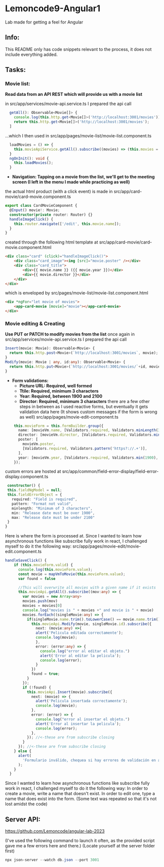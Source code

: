 # Lemoncode9-Angular1
Lab made for getting a feel for Angular

## Info:
This README only has code snippets relevant to the process, it does not include everything added.

## Tasks:
### Movie list:
__Read data from an API REST which will provide us with a movie list__

in src/app/services/movie-api.service.ts I prepared the api call
```ts
  getAll(): Observable<Movie[]> {
    console.log(this.http.get<Movie[]>('http://localhost:3001/movies'))
    return this.http.get<Movie[]>('http://localhost:3001/movies');
  ]
```

...which I then used in src/app/pages/movie-list/movie-list.component.ts
```ts
  loadMovies = () => {
    this.movieApiService.getAll().subscribe((movies) => (this.movies = movies));
  }
  ngOnInit(): void {
    this.loadMovies();
  }
```

- __Navigation: Tapping on a movie from the list, we'll get to the meeting screen (I left in the menu I made while practicing as well)__

the actual html product (with a click event) is made in src/app/card-movie/card-movie.component.ts
```ts
export class CardMovieComponent {
  @Input() movie!: Movie;
  constructor(private router: Router) {}
  handleImageClick() {
    this.router.navigate(['/edit', this.movie.name]);
  }   
}
```
created through the following html template at src/app/card-movie/card-movie.component.html
```html
<div class="card" (click)="handleImageClick()">
    <div class="card_image"><img [src]="movie.poster" /></div>
    <div class="card_title">
        <div>{{ movie.name }} ({{ movie.year }})</div>
        <div>{{ movie.director }}</div>
    </div>
</div>
```
which is enveloped by src/pages/movie-list/movie-list.component.html
```html
<div *ngFor="let movie of movies">
    <app-card-movie [movie]="movie"></app-card-movie>
</div>
```


### Movie editing & Creating
__Use PUT or PATCH to modify movies from the list__
once again in src/app/services/movie-api.service.ts I prepared the api call
```ts
Insert(movie: Movie): Observable<Movie> {
  return this.http.post<Movie>(`http://localhost:3001/movies`, movie);
}
Modify(movie: Movie | any, id:any): Observable<Movie> {
  return this.http.put<Movie>(`http://localhost:3001/movies/`+id, movie); 
}
```

- __Form validations:__
    - __Picture URL: Required, well formed__
    - __Ttile: Required, minimum 3 characters__
    - __Year: Required, between 1900 and 2100__
    - __Director: Required, minimum 3 characters__
there are a few other steps in between as I used reactive forms, but eventually it gets validation data here (It shows custom messages if the form is wrong as well)
src/app/pages/movie-edit-component.ts
```ts
    this.movieForm = this.formBuilder.group({
      name: [movieVm.name, [Validators.required, Validators.minLength(3)]],
      director: [movieVm.director, [Validators.required, Validators.minLength(3)]],
      poster: [
        movieVm.poster,
        [Validators.required, Validators.pattern('https?://.+')],
      ],
      year: [movieVm.year, [Validators.required, Validators.min(1900), Validators.max(2100)]],
    });
```

custom errors are hosted at src/app/common/field-error-display/field-error-display.component.ts
```ts
 constructor() {
 this.fieldNgModel = null;
 this.fieldErrorObject = {
   required: "Field is required",
   pattern: "Format not valid",
   minlength: "Minimum of 3 characters",
   min: "Release date must be over 1900",
   max: "Release date must be under 2100"
 }
}
```

Here is where the form is processed at. 
Since I wanted to learn how asynchronous functions like subscribe fully work in react, I challenged myself to do it the following way:
src/app/pages/movie-edit/movie-edit.component.ts
```ts
handleSaveClick() {
    if (this.movieForm.valid) {
      console.log(this.movieForm.value);
      const movie = mapVmToMovie(this.movieForm.value);
      var found = false

      //This will overwrite all movies with a given name if it exists
      this.movieApi.getAll().subscribe((mov:any) => {
        var movies = new Array<any> 
        movies.push(mov)
        movies = movies[0]
        console.log("movies is " + movies +" and movie is " + movie)
        movies.forEach((singleMovie:any) => {
          if(singleMovie.name.trim().toLowerCase() == movie.name.trim().toLowerCase()){
            this.movieApi.Modify(movie, singleMovie.id).subscribe({
              next: (movie:any) =>{
              alert('Pelicula editada correctamente');
              console.log(movie);
              },
              error: (error:any) => {
                console.log("error al editar el objeto.")
                alert('Error al editar la pelicula');
                console.log(error);
              }
            })
            found = true;
          }
        });
        if (!found) {
          this.movieApi.Insert(movie).subscribe({
            next: (movie) => {
              alert('Pelicula insertada correctamente');
              console.log(movie);
            },
            error: (error) => {
              console.log("error al insertar el objeto.")
              alert('Error al insertar la pelicula');
              console.log(error);
            },
          }); //<-these are from subscribe closing
        }
      }); //<-these are from subscribe closing
    } else {
      alert(
        'Formulario inválido, chequea si hay errores de validación en alguno de los campos del formulario'
      );
    }
  }
```
Since I wanted to learn how asynchronous functions like subscribe fully work in react, I challenged myself to do it the following way:
In order to create a movie, write a name that doesn't exist. In order to edit one, type a name that does exist into the form.
(Some text was repeated so that it's not lost amidst the code)

## Server API:
https://github.com/Lemoncode/angular-lab-2023

(I've used the following command to launch it often, as the provided script gave me a few errors here and there.)
(Locate yourself at the server folder first)
```powershell
npx json-server --watch db.json --port 3001
```

